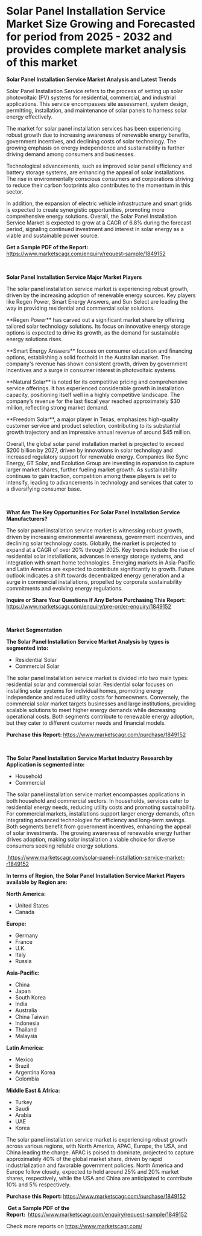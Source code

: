 <p><h1>Solar Panel Installation Service Market Size Growing and Forecasted for period from 2025 - 2032 and provides complete market analysis of this market</h1></p><p><strong>Solar Panel Installation Service Market Analysis and Latest Trends</strong></p>
<p><p>Solar Panel Installation Service refers to the process of setting up solar photovoltaic (PV) systems for residential, commercial, and industrial applications. This service encompasses site assessment, system design, permitting, installation, and maintenance of solar panels to harness solar energy effectively. </p><p>The market for solar panel installation services has been experiencing robust growth due to increasing awareness of renewable energy benefits, government incentives, and declining costs of solar technology. The growing emphasis on energy independence and sustainability is further driving demand among consumers and businesses. </p><p>Technological advancements, such as improved solar panel efficiency and battery storage systems, are enhancing the appeal of solar installations. The rise in environmentally conscious consumers and corporations striving to reduce their carbon footprints also contributes to the momentum in this sector. </p><p>In addition, the expansion of electric vehicle infrastructure and smart grids is expected to create synergistic opportunities, promoting more comprehensive energy solutions. Overall, the Solar Panel Installation Service Market is expected to grow at a CAGR of 6.8% during the forecast period, signaling continued investment and interest in solar energy as a viable and sustainable power source.</p></p>
<p><strong>Get a Sample PDF of the Report:&nbsp;</strong> <a href="https://www.marketscagr.com/enquiry/request-sample/1849152?utm_campaign=3351&utm_medium=2&utm_source=Github&utm_content=ia&utm_term=11032025&utm_id=solar-panel-installation-service">https://www.marketscagr.com/enquiry/request-sample/1849152</a></p>
<p>&nbsp;</p>
<p><strong>Solar Panel Installation Service Major Market Players</strong></p>
<p><p>The solar panel installation service market is experiencing robust growth, driven by the increasing adoption of renewable energy sources. Key players like Regen Power, Smart Energy Answers, and Sun Select are leading the way in providing residential and commercial solar solutions.</p><p>**Regen Power** has carved out a significant market share by offering tailored solar technology solutions. Its focus on innovative energy storage options is expected to drive its growth, as the demand for sustainable energy solutions rises.</p><p>**Smart Energy Answers** focuses on consumer education and financing options, establishing a solid foothold in the Australian market. The company's revenue has shown consistent growth, driven by government incentives and a surge in consumer interest in photovoltaic systems.</p><p>**Natural Solar** is noted for its competitive pricing and comprehensive service offerings. It has experienced considerable growth in installation capacity, positioning itself well in a highly competitive landscape. The company’s revenue for the last fiscal year reached approximately $30 million, reflecting strong market demand.</p><p>**Freedom Solar**, a major player in Texas, emphasizes high-quality customer service and product selection, contributing to its substantial growth trajectory and an impressive annual revenue of around $45 million.</p><p>Overall, the global solar panel installation market is projected to exceed $200 billion by 2027, driven by innovations in solar technology and increased regulatory support for renewable energy. Companies like Sync Energy, GT Solar, and Ecolution Group are investing in expansion to capture larger market shares, further fueling market growth. As sustainability continues to gain traction, competition among these players is set to intensify, leading to advancements in technology and services that cater to a diversifying consumer base.</p></p>
<p>&nbsp;</p>
<p><strong>What Are The Key Opportunities For Solar Panel Installation Service Manufacturers?</strong></p>
<p><p>The solar panel installation service market is witnessing robust growth, driven by increasing environmental awareness, government incentives, and declining solar technology costs. Globally, the market is projected to expand at a CAGR of over 20% through 2025. Key trends include the rise of residential solar installations, advances in energy storage systems, and integration with smart home technologies. Emerging markets in Asia-Pacific and Latin America are expected to contribute significantly to growth. Future outlook indicates a shift towards decentralized energy generation and a surge in commercial installations, propelled by corporate sustainability commitments and evolving energy regulations.</p></p>
<p><strong>Inquire or Share Your Questions If Any Before Purchasing This Report:</strong> <a href="https://www.marketscagr.com/enquiry/pre-order-enquiry/1849152?utm_campaign=3351&utm_medium=2&utm_source=Github&utm_content=ia&utm_term=11032025&utm_id=solar-panel-installation-service">https://www.marketscagr.com/enquiry/pre-order-enquiry/1849152</a></p>
<p>&nbsp;</p>
<p><strong>Market Segmentation</strong></p>
<p><strong>The Solar Panel Installation Service Market Analysis by types is segmented into:</strong></p>
<p><ul><li>Residential Solar</li><li>Commercial Solar</li></ul></p>
<p><p>The solar panel installation service market is divided into two main types: residential solar and commercial solar. Residential solar focuses on installing solar systems for individual homes, promoting energy independence and reduced utility costs for homeowners. Conversely, the commercial solar market targets businesses and large institutions, providing scalable solutions to meet higher energy demands while decreasing operational costs. Both segments contribute to renewable energy adoption, but they cater to different customer needs and financial models.</p></p>
<p><strong>Purchase this Report:&nbsp;</strong><a href="https://www.marketscagr.com/purchase/1849152?utm_campaign=3351&utm_medium=2&utm_source=Github&utm_content=ia&utm_term=11032025&utm_id=solar-panel-installation-service">https://www.marketscagr.com/purchase/1849152</a></p>
<p>&nbsp;</p>
<p><strong>The Solar Panel Installation Service Market Industry Research by Application is segmented into:</strong></p>
<p><ul><li>Household</li><li>Commercial</li></ul></p>
<p><p>The solar panel installation service market encompasses applications in both household and commercial sectors. In households, services cater to residential energy needs, reducing utility costs and promoting sustainability. For commercial markets, installations support larger energy demands, often integrating advanced technologies for efficiency and long-term savings. Both segments benefit from government incentives, enhancing the appeal of solar investments. The growing awareness of renewable energy further drives adoption, making solar installation a viable choice for diverse consumers seeking reliable energy solutions.</p></p>
<p><a href="https://www.marketscagr.com/solar-panel-installation-service-market-r1849152?utm_campaign=3351&utm_medium=2&utm_source=Github&utm_content=ia&utm_term=11032025&utm_id=solar-panel-installation-service">&nbsp;https://www.marketscagr.com/solar-panel-installation-service-market-r1849152</a></p>
<p><strong>In terms of Region, the Solar Panel Installation Service Market Players available by Region are:</strong></p>
<p>
    <p> <strong> North America: </strong>
        <ul>
            <li>United States</li>
            <li>Canada</li>
        </ul>
        </p> 
    <p> <strong> Europe: </strong>
        <ul>
            <li>Germany</li>
            <li>France</li>
            <li>U.K.</li>
            <li>Italy</li>
            <li>Russia</li>
        </ul>
        </p> 
    <p> <strong> Asia-Pacific: </strong>
        <ul>
            <li>China</li>
            <li>Japan</li>
            <li>South Korea</li>
            <li>India</li>
            <li>Australia</li>
            <li>China Taiwan</li>
            <li>Indonesia</li>
            <li>Thailand</li>
            <li>Malaysia</li>
        </ul>
        </p> 
    <p> <strong> Latin America: </strong>
        <ul>
            <li>Mexico</li>
            <li>Brazil</li>
            <li>Argentina Korea</li>
            <li>Colombia</li>
        </ul>
        </p> 
    <p> <strong> Middle East & Africa: </strong>
        <ul>
            <li>Turkey</li>
            <li>Saudi</li>
            <li>Arabia</li>
            <li>UAE</li>
            <li>Korea</li>
        </ul>
    </p>
    </p>
<p><p>The solar panel installation service market is experiencing robust growth across various regions, with North America, APAC, Europe, the USA, and China leading the charge. APAC is poised to dominate, projected to capture approximately 40% of the global market share, driven by rapid industrialization and favorable government policies. North America and Europe follow closely, expected to hold around 25% and 20% market shares, respectively, while the USA and China are anticipated to contribute 10% and 5% respectively.</p></p>
<p><strong>Purchase this Report: </strong><a href="https://www.marketscagr.com/purchase/1849152?utm_campaign=3351&utm_medium=2&utm_source=Github&utm_content=ia&utm_term=11032025&utm_id=solar-panel-installation-service">https://www.marketscagr.com/purchase/1849152</a></p>
<p>&nbsp;<strong>Get a Sample PDF of the Report:&nbsp;&nbsp;</strong><a href="https://www.marketscagr.com/enquiry/request-sample/1849152?utm_campaign=3351&utm_medium=2&utm_source=Github&utm_content=ia&utm_term=11032025&utm_id=solar-panel-installation-service">https://www.marketscagr.com/enquiry/request-sample/1849152</a></p>
<p><strong></strong></p>
<p>Check more reports on <a href="https://www.marketscagr.com/?utm_campaign=3351&utm_medium=2&utm_source=Github&utm_content=ia&utm_term=11032025&utm_id=solar-panel-installation-service">https://www.marketscagr.com/</a></p>
